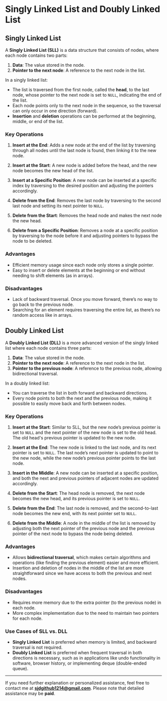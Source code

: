 # Singly Linked List and Doubly Linked List

## Singly Linked List

A **Singly Linked List (SLL)** is a data structure that consists of nodes, where each node contains two parts:
1. **Data**: The value stored in the node.
2. **Pointer to the next node**: A reference to the next node in the list.

In a singly linked list:
- The list is traversed from the first node, called the **head**, to the last node, whose pointer to the next node is set to `NULL`, indicating the end of the list.
- Each node points only to the next node in the sequence, so the traversal can only occur in one direction (forward).
- **Insertion** and **deletion** operations can be performed at the beginning, middle, or end of the list.

### Key Operations

1. **Insert at the End**: Adds a new node at the end of the list by traversing through all nodes until the last node is found, then linking it to the new node.
   
2. **Insert at the Start**: A new node is added before the head, and the new node becomes the new head of the list.

3. **Insert at a Specific Position**: A new node can be inserted at a specific index by traversing to the desired position and adjusting the pointers accordingly.

4. **Delete from the End**: Removes the last node by traversing to the second last node and setting its next pointer to `NULL`.

5. **Delete from the Start**: Removes the head node and makes the next node the new head.

6. **Delete from a Specific Position**: Removes a node at a specific position by traversing to the node before it and adjusting pointers to bypass the node to be deleted.

### Advantages
- Efficient memory usage since each node only stores a single pointer.
- Easy to insert or delete elements at the beginning or end without needing to shift elements (as in arrays).

### Disadvantages
- Lack of backward traversal. Once you move forward, there’s no way to go back to the previous node.
- Searching for an element requires traversing the entire list, as there’s no random access like in arrays.


## Doubly Linked List

A **Doubly Linked List (DLL)** is a more advanced version of the singly linked list where each node contains three parts:
1. **Data**: The value stored in the node.
2. **Pointer to the next node**: A reference to the next node in the list.
3. **Pointer to the previous node**: A reference to the previous node, allowing bidirectional traversal.

In a doubly linked list:
- You can traverse the list in both forward and backward directions.
- Every node points to both the next and the previous node, making it possible to easily move back and forth between nodes.

### Key Operations

1. **Insert at the Start**: Similar to SLL, but the new node’s previous pointer is set to `NULL` and the next pointer of the new node is set to the old head. The old head's previous pointer is updated to the new node.
   
2. **Insert at the End**: The new node is linked to the last node, and its next pointer is set to `NULL`. The last node’s next pointer is updated to point to the new node, while the new node’s previous pointer points to the last node.

3. **Insert in the Middle**: A new node can be inserted at a specific position, and both the next and previous pointers of adjacent nodes are updated accordingly.

4. **Delete from the Start**: The head node is removed, the next node becomes the new head, and its previous pointer is set to `NULL`.

5. **Delete from the End**: The last node is removed, and the second-to-last node becomes the new end, with its next pointer set to `NULL`.

6. **Delete from the Middle**: A node in the middle of the list is removed by adjusting both the next pointer of the previous node and the previous pointer of the next node to bypass the node being deleted.

### Advantages
- Allows **bidirectional traversal**, which makes certain algorithms and operations (like finding the previous element) easier and more efficient.
- Insertion and deletion of nodes in the middle of the list are more straightforward since we have access to both the previous and next nodes.

### Disadvantages
- Requires more memory due to the extra pointer (to the previous node) in each node.
- More complex implementation due to the need to maintain two pointers for each node.

### Use Cases of SLL vs. DLL
- **Singly Linked List** is preferred when memory is limited, and backward traversal is not required.
- **Doubly Linked List** is preferred when frequent traversal in both directions is necessary, such as in applications like undo functionality in software, browser history, or implementing deque (double-ended queue).

---

If you need further explanation or personalized assistance, feel free to contact me at **sjdgithub1214@gmail.com**. Please note that detailed assistance may be **paid**.

